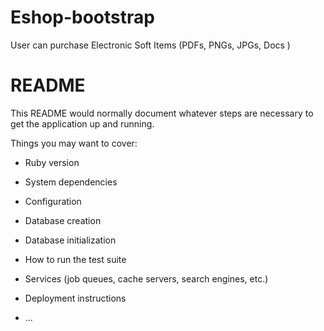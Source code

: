 # Eshop-bootstrap
User can purchase Electronic Soft Items (PDFs, PNGs, JPGs, Docs ) 
  
  
  
  # README

This README would normally document whatever steps are necessary to get the
application up and running.

Things you may want to cover:

* Ruby version

* System dependencies

* Configuration

* Database creation

* Database initialization

* How to run the test suite

* Services (job queues, cache servers, search engines, etc.)

* Deployment instructions

* ...
